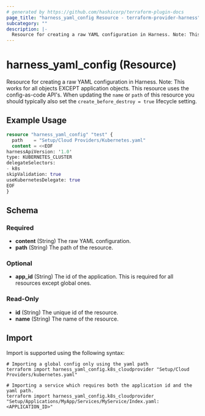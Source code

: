 ```yaml
---
# generated by https://github.com/hashicorp/terraform-plugin-docs
page_title: "harness_yaml_config Resource - terraform-provider-harness"
subcategory: ""
description: |-
  Resource for creating a raw YAML configuration in Harness. Note: This works for all objects EXCEPT application objects. This resource uses the config-as-code API's. When updating the name or path of this resource you should typically also set the create_before_destroy = true lifecycle setting.
---
```


# harness_yaml_config (Resource)

Resource for creating a raw YAML configuration in Harness. Note: This works for all objects EXCEPT application objects. This resource uses the config-as-code API's. When updating the `name` or `path` of this resource you should typically also set the `create_before_destroy = true` lifecycle setting.

## Example Usage

```terraform
resource "harness_yaml_config" "test" {
  path    = "Setup/Cloud Providers/Kubernetes.yaml"
  content = <<EOF
harnessApiVersion: '1.0'
type: KUBERNETES_CLUSTER
delegateSelectors:
- k8s
skipValidation: true
useKubernetesDelegate: true
EOF
}
```

<!-- schema generated by tfplugindocs -->
## Schema

### Required

- **content** (String) The raw YAML configuration.
- **path** (String) The path of the resource.

### Optional

- **app_id** (String) The id of the application. This is required for all resources except global ones.

### Read-Only

- **id** (String) The unique id of the resource.
- **name** (String) The name of the resource.

## Import

Import is supported using the following syntax:

```shell
# Importing a global config only using the yaml path
terraform import harness_yaml_config.k8s_cloudprovider "Setup/Cloud Providers/kubernetes.yaml"

# Importing a service which requires both the application id and the yaml path.
terraform import harness_yaml_config.k8s_cloudprovider "Setup/Applications/MyApp/Services/MyService/Index.yaml:<APPLICATION_ID>"
```
